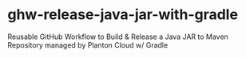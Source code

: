 # ghw-release-java-jar-with-gradle
Reusable GitHub Workflow to Build &amp; Release a Java JAR to Maven Repository managed by Planton Cloud w/ Gradle
